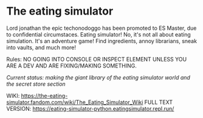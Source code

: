 # The eating simulator
Lord jonathan the epic techonodoggo has been promoted to ES Master, due to confidential circumstaces.
Eating simulator! No, it's not all about eating simulation. It's an adventure game! Find ingredients, annoy librarians, sneak into vaults, and much more!

Rules: NO GOING INTO CONSOLE OR INSPECT ELEMENT UNLESS YOU ARE A DEV AND ARE FIXING/MAKING SOMETHING.

_Current status: making the giant library of the eating simulator world and the secret store section_

WIKI:
https://the-eating-simulator.fandom.com/wiki/The_Eating_Simulator_Wiki
FULL TEXT VERSION:
https://eating-simulator-python.eatingsimulator.repl.run/

